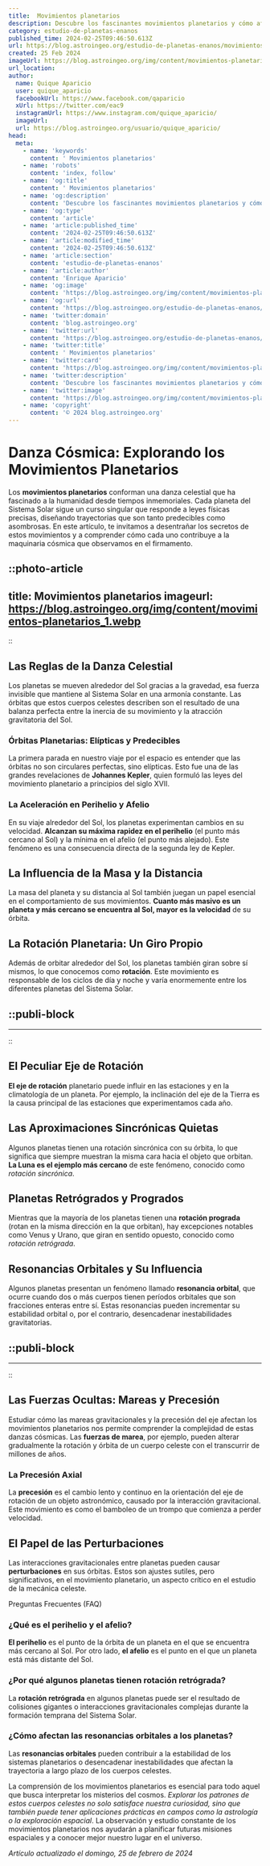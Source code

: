 ```yaml
---
title:  Movimientos planetarios
description: Descubre los fascinantes movimientos planetarios y cómo afectan nuestro sistema solar. ¡Explora el cosmos con nosotros!
category: estudio-de-planetas-enanos
published_time: 2024-02-25T09:46:50.613Z
url: https://blog.astroingeo.org/estudio-de-planetas-enanos/movimientos-planetarios
created: 25 Feb 2024
imageUrl: https://blog.astroingeo.org/img/content/movimientos-planetarios_1.webp
url_location:
author:
  name: Quique Aparicio
  user: quique_aparicio
  facebookUrl: https://www.facebook.com/qaparicio
  xUrl: https://twitter.com/eac9
  instagramUrl: https://www.instagram.com/quique_aparicio/
  imageUrl: 
  url: https://blog.astroingeo.org/usuario/quique_aparicio/
head:
  meta:
    - name: 'keywords'
      content: ' Movimientos planetarios'
    - name: 'robots'
      content: 'index, follow'
    - name: 'og:title'
      content: ' Movimientos planetarios'
    - name: 'og:description'
      content: 'Descubre los fascinantes movimientos planetarios y cómo afectan nuestro sistema solar. ¡Explora el cosmos con nosotros!'
    - name: 'og:type'
      content: 'article'
    - name: 'article:published_time'
      content: '2024-02-25T09:46:50.613Z'
    - name: 'article:modified_time'
      content: '2024-02-25T09:46:50.613Z'
    - name: 'article:section'
      content: 'estudio-de-planetas-enanos'
    - name: 'article:author'
      content: 'Enrique Aparicio'
    - name: 'og:image'
      content: 'https://blog.astroingeo.org/img/content/movimientos-planetarios_1.webp'
    - name: 'og:url'
      content: 'https://blog.astroingeo.org/estudio-de-planetas-enanos/movimientos-planetarios'
    - name: 'twitter:domain'
      content: 'blog.astroingeo.org'
    - name: 'twitter:url'
      content: 'https://blog.astroingeo.org/estudio-de-planetas-enanos/movimientos-planetarios'
    - name: 'twitter:title'
      content: ' Movimientos planetarios'
    - name: 'twitter:card'
      content: 'https://blog.astroingeo.org/img/content/movimientos-planetarios_1.webp'
    - name: 'twitter:description'
      content: 'Descubre los fascinantes movimientos planetarios y cómo afectan nuestro sistema solar. ¡Explora el cosmos con nosotros!'
    - name: 'twitter:image'
      content: 'https://blog.astroingeo.org/img/content/movimientos-planetarios_1.webp'
    - name: 'copyright'
      content: '© 2024 blog.astroingeo.org'
---
```

# Danza Cósmica: Explorando los Movimientos Planetarios

Los **movimientos planetarios** conforman una danza celestial que ha fascinado a la humanidad desde tiempos inmemoriales. Cada planeta del Sistema Solar sigue un curso singular que responde a leyes físicas precisas, diseñando trayectorias que son tanto predecibles como asombrosas. En este artículo, te invitamos a desentrañar los secretos de estos movimientos y a comprender cómo cada uno contribuye a la maquinaria cósmica que observamos en el firmamento.


::photo-article
---
title:  Movimientos planetarios
imageurl: https://blog.astroingeo.org/img/content/movimientos-planetarios_1.webp
---
::



## Las Reglas de la Danza Celestial

Los planetas se mueven alrededor del Sol gracias a la gravedad, esa fuerza invisible que mantiene al Sistema Solar en una armonía constante. Las órbitas que estos cuerpos celestes describen son el resultado de una balanza perfecta entre la inercia de su movimiento y la atracción gravitatoria del Sol.

### Órbitas Planetarias: Elípticas y Predecibles

La primera parada en nuestro viaje por el espacio es entender que las órbitas no son circulares perfectas, sino elípticas. Esto fue una de las grandes revelaciones de **Johannes Kepler**, quien formuló las leyes del movimiento planetario a principios del siglo XVII.

### La Aceleración en Perihelio y Afelio

En su viaje alrededor del Sol, los planetas experimentan cambios en su velocidad. **Alcanzan su máxima rapidez en el perihelio** (el punto más cercano al Sol) y la mínima en el afelio (el punto más alejado). Este fenómeno es una consecuencia directa de la segunda ley de Kepler.

## La Influencia de la Masa y la Distancia

La masa del planeta y su distancia al Sol también juegan un papel esencial en el comportamiento de sus movimientos. **Cuanto más masivo es un planeta y más cercano se encuentra al Sol, mayor es la velocidad** de su órbita.

## La Rotación Planetaria: Un Giro Propio

Además de orbitar alrededor del Sol, los planetas también giran sobre sí mismos, lo que conocemos como **rotación**. Este movimiento es responsable de los ciclos de día y noche y varía enormemente entre los diferentes planetas del Sistema Solar.


  ::publi-block
  ---
  ---
  ::
  
  

## El Peculiar Eje de Rotación

**El eje de rotación** planetario puede influir en las estaciones y en la climatología de un planeta. Por ejemplo, la inclinación del eje de la Tierra es la causa principal de las estaciones que experimentamos cada año.

## Las Aproximaciones Sincrónicas Quietas

Algunos planetas tienen una rotación sincrónica con su órbita, lo que significa que siempre muestran la misma cara hacia el objeto que orbitan. **La Luna es el ejemplo más cercano** de este fenómeno, conocido como *rotación sincrónica*.

## Planetas Retrógrados y Progrados

Mientras que la mayoría de los planetas tienen una **rotación prograda** (rotan en la misma dirección en la que orbitan), hay excepciones notables como Venus y Urano, que giran en sentido opuesto, conocido como *rotación retrógrada*.

## Resonancias Orbitales y Su Influencia

Algunos planetas presentan un fenómeno llamado **resonancia orbital**, que ocurre cuando dos o más cuerpos tienen períodos orbitales que son fracciones enteras entre sí. Estas resonancias pueden incrementar su estabilidad orbital o, por el contrario, desencadenar inestabilidades gravitatorias.


  ::publi-block
  ---
  ---
  ::
  
  

## Las Fuerzas Ocultas: Mareas y Precesión

Estudiar cómo las mareas gravitacionales y la precesión del eje afectan los movimientos planetarios nos permite comprender la complejidad de estas danzas cósmicas. Las **fuerzas de marea**, por ejemplo, pueden alterar gradualmente la rotación y órbita de un cuerpo celeste con el transcurrir de millones de años.

### La Precesión Axial

La **precesión** es el cambio lento y continuo en la orientación del eje de rotación de un objeto astronómico, causado por la interacción gravitacional. Este movimiento es como el bamboleo de un trompo que comienza a perder velocidad.

## El Papel de las Perturbaciones

Las interacciones gravitacionales entre planetas pueden causar **perturbaciones** en sus órbitas. Estos son ajustes sutiles, pero significativos, en el movimiento planetario, un aspecto crítico en el estudio de la mecánica celeste.

Preguntas Frecuentes (FAQ)

### ¿Qué es el perihelio y el afelio?

**El perihelio** es el punto de la órbita de un planeta en el que se encuentra más cercano al Sol. Por otro lado, **el afelio** es el punto en el que un planeta está más distante del Sol.

### ¿Por qué algunos planetas tienen rotación retrógrada?

La **rotación retrógrada** en algunos planetas puede ser el resultado de colisiones gigantes o interacciones gravitacionales complejas durante la formación temprana del Sistema Solar.

### ¿Cómo afectan las resonancias orbitales a los planetas?

Las **resonancias orbitales** pueden contribuir a la estabilidad de los sistemas planetarios o desencadenar inestabilidades que afectan la trayectoria a largo plazo de los cuerpos celestes.

La comprensión de los movimientos planetarios es esencial para todo aquel que busca interpretar los misterios del cosmos. *Explorar los patrones de estos cuerpos celestes no solo satisface nuestra curiosidad, sino que también puede tener aplicaciones prácticas en campos como la astrología o la exploración espacial*. La observación y estudio constante de los movimientos planetarios nos ayudarán a planificar futuras misiones espaciales y a conocer mejor nuestro lugar en el universo.

_Artículo actualizado el domingo, 25 de febrero de 2024_